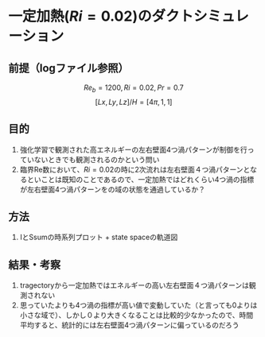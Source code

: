 <script type="text/javascript" async src="https://cdnjs.cloudflare.com/ajax/libs/mathjax/3.2.2/es5/tex-mml-chtml.min.js">
</script>
<script type="text/x-mathjax-config">
 MathJax.Hub.Config({
 tex2jax: {
 inlineMath: [['$', '$'] ],
 displayMath: [ ['$$','$$'], ["\\[","\\]"] ]
 }
 });
</script>

# 一定加熱($Ri=0.02$)のダクトシミュレーション

## 前提（logファイル参照）
$$Re_b=1200, Ri=0.02, Pr=0.7$$
$$[Lx,Ly,Lz]/H=[4\pi,1,1]$$

## 目的
1. 強化学習で観測された高エネルギーの左右壁面4つ渦パターンが制御を行っていないときでも観測されるのかという問い
2. 臨界Re数において、$Ri=0.02$の時に2次流れは左右壁面４つ渦パターンとなるといことは既知のことであるので、一定加熱ではどれくらい4つ渦の指標が左右壁面4つ渦パターンをの域の状態を通過しているか？

## 方法
1. IとSsumの時系列プロット + state spaceの軌道図

## 結果・考察
1. tragectoryから一定加熱ではエネルギーの高い左右壁面４つ渦パターンは観測されない
2. 思っていたよりも4つ渦の指標が高い値で変動していた（と言っても0よりは小さな域で）、しかし０より大きくなることは比較的少なかったので、時間平均すると、統計的には左右壁面4つ渦パターンに偏っているのだろう